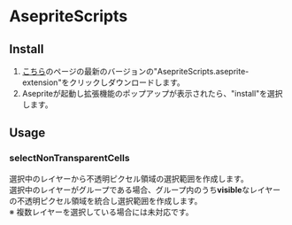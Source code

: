 # AsepriteScripts

## Install

1. <span><a href="https://github.com/w1nnie/AsepriteScripts/releases" target="_blank">こちら</a></span>のページの最新のバージョンの"AsepriteScripts.aseprite-extension"をクリックしダウンロードします。
2. Asepriteが起動し拡張機能のポップアップが表示されたら、"install"を選択します。

## Usage

### selectNonTransparentCells

選択中のレイヤーから不透明ピクセル領域の選択範囲を作成します。<br>
選択中のレイヤーがグループである場合、グループ内のうち**visible**なレイヤーの不透明ピクセル領域を統合し選択範囲を作成します。<br>
※ 複数レイヤーを選択している場合には未対応です。
